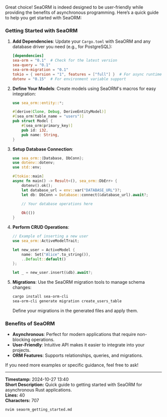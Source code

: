 Great choice! SeaORM is indeed designed to be user-friendly while providing the benefits of asynchronous programming. Here’s a quick guide to help you get started with SeaORM:

### Getting Started with SeaORM

1. **Add Dependencies**: Update your `Cargo.toml` with SeaORM and any database driver you need (e.g., for PostgreSQL):

   ```toml
   [dependencies]
   sea-orm = "0.1"  # Check for the latest version
   sea-query = "0.1"
   sea-orm-migration = "0.1"
   tokio = { version = "1", features = ["full"] }  # For async runtime
   dotenv = "0.15"  # For environment variable support
   ```

2. **Define Your Models**: Create models using SeaORM's macros for easy integration:

   ```rust
   use sea_orm::entity::*;
   
   #[derive(Clone, Debug, DeriveEntityModel)]
   #[sea_orm(table_name = "users")]
   pub struct Model {
       #[sea_orm(primary_key)]
       pub id: i32,
       pub name: String,
   }
   ```

3. **Setup Database Connection**:

   ```rust
   use sea_orm::{Database, DbConn};
   use dotenv::dotenv;
   use std::env;

   #[tokio::main]
   async fn main() -> Result<(), sea_orm::DbErr> {
       dotenv().ok();
       let database_url = env::var("DATABASE_URL")?;
       let db: DbConn = Database::connect(&database_url).await?;
       
       // Your database operations here

       Ok(())
   }
   ```

4. **Perform CRUD Operations**:

   ```rust
   // Example of inserting a new user
   use sea_orm::ActiveModelTrait;

   let new_user = ActiveModel {
       name: Set("Alice".to_string()),
       ..Default::default()
   };

   let _ = new_user.insert(&db).await?;
   ```

5. **Migrations**: Use the SeaORM migration tools to manage schema changes:

   ```bash
   cargo install sea-orm-cli
   sea-orm-cli generate migration create_users_table
   ```

   Define your migrations in the generated files and apply them.

### Benefits of SeaORM

- **Asynchronous**: Perfect for modern applications that require non-blocking operations.
- **User-Friendly**: Intuitive API makes it easier to integrate into your projects.
- **ORM Features**: Supports relationships, queries, and migrations.

If you need more examples or specific guidance, feel free to ask!

---

**Timestamp:** 2024-10-27 13:40  
**Short Description:** Quick guide to getting started with SeaORM for asynchronous Rust applications.  
**Lines:** 40  
**Characters:** 707  
```bash
nvim seaorm_getting_started.md
```
